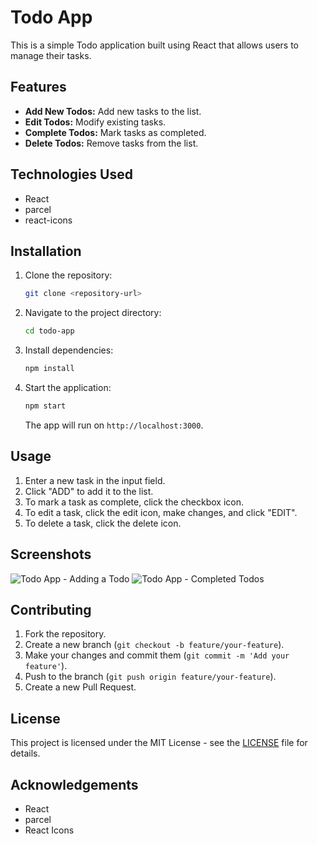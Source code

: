 # Todo App

This is a simple Todo application built using React that allows users to manage their tasks.

## Features

- **Add New Todos:** Add new tasks to the list.
- **Edit Todos:** Modify existing tasks.
- **Complete Todos:** Mark tasks as completed.
- **Delete Todos:** Remove tasks from the list.

## Technologies Used

- React
- parcel
- react-icons
## Installation

1. Clone the repository:

    ```bash
    git clone <repository-url>
    ```

2. Navigate to the project directory:

    ```bash
    cd todo-app
    ```

3. Install dependencies:

    ```bash
    npm install
    ```

4. Start the application:

    ```bash
    npm start
    ```

    The app will run on `http://localhost:3000`.

## Usage

1. Enter a new task in the input field.
2. Click "ADD" to add it to the list.
3. To mark a task as complete, click the checkbox icon.
4. To edit a task, click the edit icon, make changes, and click "EDIT".
5. To delete a task, click the delete icon.

## Screenshots

![Todo App - Adding a Todo](images/todo-add.png)
![Todo App - Completed Todos](images/todo-completed.png)

## Contributing

1. Fork the repository.
2. Create a new branch (`git checkout -b feature/your-feature`).
3. Make your changes and commit them (`git commit -m 'Add your feature'`).
4. Push to the branch (`git push origin feature/your-feature`).
5. Create a new Pull Request.

## License

This project is licensed under the MIT License - see the [LICENSE](LICENSE) file for details.

## Acknowledgements

- React
- parcel
- React Icons